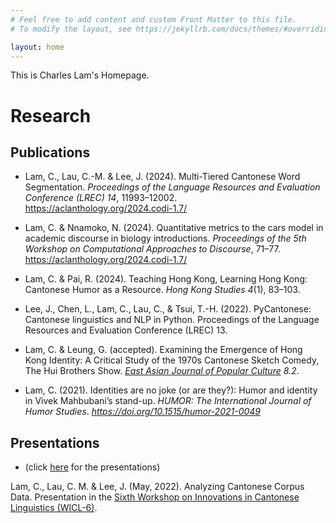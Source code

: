 ```yaml
---
# Feel free to add content and custom Front Matter to this file.
# To modify the layout, see https://jekyllrb.com/docs/themes/#overriding-theme-defaults

layout: home
---
```


This is Charles Lam's Homepage. 

# Research 

## Publications
- Lam, C., Lau, C.-M. &amp; Lee, J. (2024). Multi-Tiered Cantonese Word Segmentation. <em>Proceedings of the Language Resources and Evaluation Conference (LREC) 14</em>, 11993–12002. <a href="https://aclanthology.org/2024.lrec-main.1047/" target = "_blank">https://aclanthology.org/2024.codi-1.7/</a>

- Lam, C. &amp; Nnamoko, N. (2024). Quantitative metrics to the cars model in academic discourse in biology introductions. <em>Proceedings of the 5th Workshop on Computational Approaches to Discourse</em>, 71–77. <a href="https://aclanthology.org/2024.codi-1.7/" target = "_blank">https://aclanthology.org/2024.codi-1.7/</a>

- Lam, C. &amp; Pai, R. (2024). Teaching Hong Kong, Learning Hong Kong: Cantonese Humor as a Resource. <em>Hong Kong Studies 4</em>(1), 83–103.

- Lee, J., Chen, L., Lam, C., Lau, C., & Tsui, T.-H. (2022). PyCantonese: Cantonese linguistics and NLP in Python. Proceedings of the Language Resources and Evaluation Conference (LREC) 13. 

- Lam, C. &amp; Leung, G. (accepted). Examining the Emergence of Hong Kong Identity: A Critical Study of the 1970s Cantonese Sketch Comedy, The Hui Brothers Show. <em><a href="https://www.intellectbooks.com/east-asian-journal-of-popular-culture" target = "_blank">East Asian Journal of Popular Culture</a> 8.2</em>. 
        
- Lam, C. (2021). Identities are no joke (or are they?): Humor and identity in Vivek Mahbubani’s stand-up. <em>HUMOR: The International Journal of Humor Studies</em>. <a href="https://doi.org/10.1515/humor-2021-0049" target ="_blank" class="PDF"><em>https://doi.org/10.1515/humor-2021-0049</em></a>


## Presentations 

- (click <a href="http://charles-lam.net/presentations">here</a> for the presentations)
		
Lam, C., Lau, C. M. & Lee, J. (May, 2022). Analyzing Cantonese Corpus Data. Presentation in the <a href="https://u.osu.edu/wicl/wicl-6/" target="_blank">Sixth Workshop on Innovations in Cantonese Linguistics (WICL-6)</a>.
